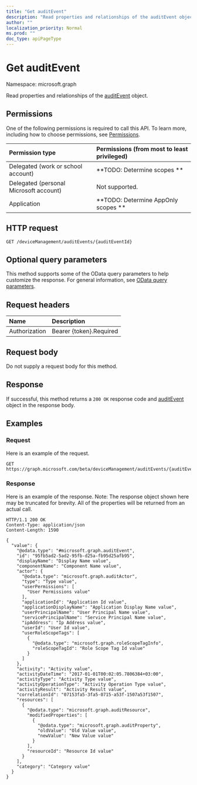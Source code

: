 ```yaml
---
title: "Get auditEvent"
description: "Read properties and relationships of the auditEvent object."
author: ""
localization_priority: Normal
ms.prod: ""
doc_type: apiPageType
---
```


# Get auditEvent

Namespace: microsoft.graph

Read properties and relationships of the [auditEvent](../resources/auditevent.md) object.

## Permissions
One of the following permissions is required to call this API. To learn more, including how to choose permissions, see [Permissions](/concepts/permissions-reference.md).

|Permission type|Permissions (from most to least privileged)|
|:---|:---|
|Delegated (work or school account)|**TODO: Determine scopes **|
|Delegated (personal Microsoft account)|Not supported.|
|Application|**TODO: Determine AppOnly scopes **|

## HTTP request
<!-- {
  "blockType": "ignored"
}
-->
``` http
GET /deviceManagement/auditEvents/{auditEventId}
```

## Optional query parameters
This method supports some of the OData query parameters to help customize the response. For general information, see [OData query parameters](/graph/query-parameters).

## Request headers
|Name|Description|
|:---|:---|
|Authorization|Bearer {token}.Required|

## Request body
Do not supply a request body for this method.

## Response
If successful, this method returns a `200 OK` response code and [auditEvent](../resources/auditevent.md) object in the response body.

## Examples

### Request
Here is an example of the request.
<!-- {
  "blockType": "request",
  "name": "get_auditevent"
}
-->
``` http
GET https://graph.microsoft.com/beta/deviceManagement/auditEvents/{auditEventId}
```

### Response
Here is an example of the response. Note: The response object shown here may be truncated for brevity. All of the properties will be returned from an actual call.
<!-- {
  "blockType": "response",
  "truncated": true,
  "@odata.type": "microsoft.graph.auditEvent"
}
-->
``` http
HTTP/1.1 200 OK
Content-Type: application/json
Content-Length: 1590

{
  "value": {
    "@odata.type": "#microsoft.graph.auditEvent",
    "id": "95fb5ad2-5ad2-95fb-d25a-fb95d25afb95",
    "displayName": "Display Name value",
    "componentName": "Component Name value",
    "actor": {
      "@odata.type": "microsoft.graph.auditActor",
      "type": "Type value",
      "userPermissions": [
        "User Permissions value"
      ],
      "applicationId": "Application Id value",
      "applicationDisplayName": "Application Display Name value",
      "userPrincipalName": "User Principal Name value",
      "servicePrincipalName": "Service Principal Name value",
      "ipAddress": "Ip Address value",
      "userId": "User Id value",
      "userRoleScopeTags": [
        {
          "@odata.type": "microsoft.graph.roleScopeTagInfo",
          "roleScopeTagId": "Role Scope Tag Id value"
        }
      ]
    },
    "activity": "Activity value",
    "activityDateTime": "2017-01-01T00:02:05.7806384+03:00",
    "activityType": "Activity Type value",
    "activityOperationType": "Activity Operation Type value",
    "activityResult": "Activity Result value",
    "correlationId": "07153fa5-3fa5-0715-a53f-1507a53f1507",
    "resources": [
      {
        "@odata.type": "microsoft.graph.auditResource",
        "modifiedProperties": [
          {
            "@odata.type": "microsoft.graph.auditProperty",
            "oldValue": "Old Value value",
            "newValue": "New Value value"
          }
        ],
        "resourceId": "Resource Id value"
      }
    ],
    "category": "Category value"
  }
}
```

